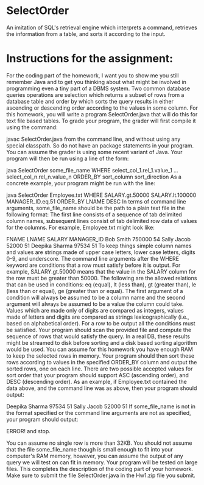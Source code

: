 # SelectOrder
An imitation of SQL's retrieval engine which interprets a command, retrieves the information from a table, and sorts it according to the input.


# Instructions for the assignment:
For the coding part of the homework, I want you to show me you still remember Java and to get you thinking about what might be involved in programming even a tiny part of a DBMS system. Two common database queries operations are selection which returns a subset of rows from a database table and order by which sorts the query results in either ascending or descending order according to the values in some column. For this homework, you will write a program SelectOrder.java that will do this for text file based tables. To grade your program, the grader will first compile it using the command:

javac SelectOrder.java
from the command line, and without using any special classpath. So do not have an package statements in your program. You can assume the grader is using some recent variant of Java. Your program will then be run using a line of the form:

java SelectOrder some_file_name WHERE select_col_1.rel_1.value_1 ... select_col_n.rel_n.value_n ORDER_BY sort_column sort_direction
As a concrete example, your program might be run with the line:

java SelectOrder Employee.txt WHERE SALARY.gt.50000 SALARY.lt.100000 MANAGER_ID.eq.51 ORDER_BY LNAME DESC
In terms of command line arguments, some_file_name should be the path to a plain text file in the following format: The first line consists of a sequence of tab delimited column names, subsequent lines consist of tab delimited row data of values for the columns. For example, Employee.txt might look like:

FNAME	LNAME	SALARY	MANAGER_ID
Bob	Smith	750000	54
Sally	Jacob	52000	51
Deepika	Sharma	97534	51
To keep things simple column names and values are strings made of upper case letters, lower case letters, digits 0-9, and underscore. The command line arguments after the WHERE keyword are conditions that a row must satisfy before it is output. For example, SALARY.gt.50000 means that the value in the SALARY column for the row must be greater than 50000. The following are the allowed relations that can be used in conditions: eq (equal), lt (less than), gt (greater than), le (less than or equal), ge (greater than or equal). The first argument of a condition will always be assumed to be a column name and the second argument will always be assumed to be a value the column could take. Values which are made only of digits are compared as integers, values made of letters and digits are compared as strings lexicographically (i.e., based on alphabetical order). For a row to be output all the conditions must be satisfied. Your program should scan the provided file and compute the sequence of rows that would satisfy the query. In a real DB, these results might be streamed to disk before sorting and a disk based sorting algorithm would be used. You can assume for this homework you have enough RAM to keep the selected rows in memory. Your program should then sort these rows according to values in the specified ORDER_BY column and output the sorted rows, one on each line. There are two possible accepted values for sort order that your program should support ASC (ascending order), and DESC (descending order). As an example, if Employee.txt contained the data above, and the command line was as above, then your program should output:

Deepika	Sharma	97534	51
Sally	Jacob	52000	51
If some_file_name is not in the format specified or the command line arguments are not as specified, your program should output:

ERROR!
and stop.

You can assume no single row is more than 32KB. You should not assume that the file some_file_name though is small enough to fit into your computer's RAM memory, however, you can assume the output of any query we will test on can fit in memory. Your program will be tested on large files. This completes the description of the coding part of your homework. Make sure to submit the file SelectOrder.java in the Hw1.zip file you submit.


